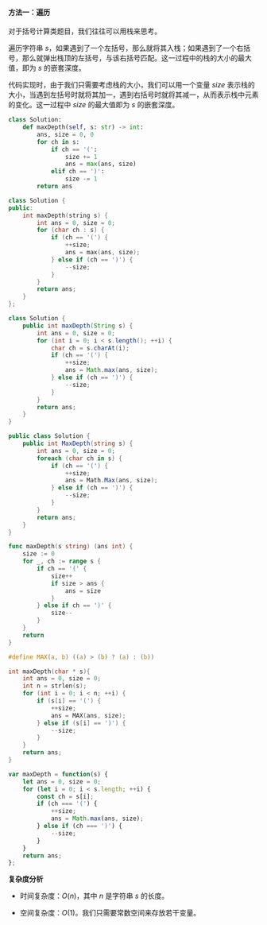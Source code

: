 #### 方法一：遍历

对于括号计算类题目，我们往往可以用栈来思考。

遍历字符串 $s$，如果遇到了一个左括号，那么就将其入栈；如果遇到了一个右括号，那么就弹出栈顶的左括号，与该右括号匹配。这一过程中的栈的大小的最大值，即为 $s$ 的嵌套深度。

代码实现时，由于我们只需要考虑栈的大小，我们可以用一个变量 $\textit{size}$ 表示栈的大小，当遇到左括号时就将其加一，遇到右括号时就将其减一，从而表示栈中元素的变化。这一过程中 $\textit{size}$ 的最大值即为 $s$ 的嵌套深度。

```Python [sol1-Python3]
class Solution:
    def maxDepth(self, s: str) -> int:
        ans, size = 0, 0
        for ch in s:
            if ch == '(':
                size += 1
                ans = max(ans, size)
            elif ch == ')':
                size -= 1
        return ans
```

```C++ [sol1-C++]
class Solution {
public:
    int maxDepth(string s) {
        int ans = 0, size = 0;
        for (char ch : s) {
            if (ch == '(') {
                ++size;
                ans = max(ans, size);
            } else if (ch == ')') {
                --size;
            }
        }
        return ans;
    }
};
```

```Java [sol1-Java]
class Solution {
    public int maxDepth(String s) {
        int ans = 0, size = 0;
        for (int i = 0; i < s.length(); ++i) {
            char ch = s.charAt(i);
            if (ch == '(') {
                ++size;
                ans = Math.max(ans, size);
            } else if (ch == ')') {
                --size;
            }
        }
        return ans;
    }
}
```

```C# [sol1-C#]
public class Solution {
    public int MaxDepth(string s) {
        int ans = 0, size = 0;
        foreach (char ch in s) {
            if (ch == '(') {
                ++size;
                ans = Math.Max(ans, size);
            } else if (ch == ')') {
                --size;
            }
        }
        return ans;
    }
}
```

```go [sol1-Golang]
func maxDepth(s string) (ans int) {
    size := 0
    for _, ch := range s {
        if ch == '(' {
            size++
            if size > ans {
                ans = size
            }
        } else if ch == ')' {
            size--
        }
    }
    return
}
```

```C [sol1-C]
#define MAX(a, b) ((a) > (b) ? (a) : (b))

int maxDepth(char * s){
    int ans = 0, size = 0;
    int n = strlen(s);
    for (int i = 0; i < n; ++i) {
        if (s[i] == '(') {
            ++size;
            ans = MAX(ans, size);
        } else if (s[i] == ')') {
            --size;
        }
    }
    return ans;
}
```

```JavaScript [sol1-JavaScript]
var maxDepth = function(s) {
    let ans = 0, size = 0;
    for (let i = 0; i < s.length; ++i) {
        const ch = s[i];
        if (ch === '(') {
            ++size;
            ans = Math.max(ans, size);
        } else if (ch === ')') {
            --size;
        }
    }
    return ans;
};
```

**复杂度分析**

- 时间复杂度：$O(n)$，其中 $n$ 是字符串 $\textit{s}$ 的长度。

- 空间复杂度：$O(1)$。我们只需要常数空间来存放若干变量。